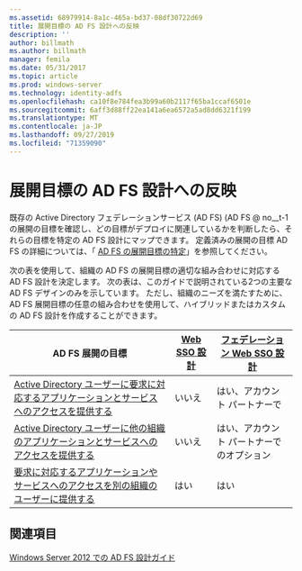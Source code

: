 ```yaml
---
ms.assetid: 68979914-8a1c-465a-bd37-08df30722d69
title: 展開目標の AD FS 設計への反映
description: ''
author: billmath
ms.author: billmath
manager: femila
ms.date: 05/31/2017
ms.topic: article
ms.prod: windows-server
ms.technology: identity-adfs
ms.openlocfilehash: ca10f8e784fea3b99a60b2117f65ba1ccaf6501e
ms.sourcegitcommit: 6aff3d88ff22ea141a6ea6572a5ad8dd6321f199
ms.translationtype: MT
ms.contentlocale: ja-JP
ms.lasthandoff: 09/27/2019
ms.locfileid: "71359090"
---
```

# <a name="mapping-your-deployment-goals-to-an-ad-fs-design"></a>展開目標の AD FS 設計への反映


既存の Active Directory フェデレーションサービス (AD FS) \(AD FS @ no__t-1 の展開の目標を確認し、どの目標がデプロイに関連しているかを判断したら、それらの目標を特定の AD FS 設計にマップできます。 定義済みの展開の目標 AD FS の詳細については、「 [AD FS の展開目標の特定](Identifying-Your-AD-FS-Deployment-Goals.md)」を参照してください。  
  
次の表を使用して、組織の AD FS の展開目標の適切な組み合わせに対応する AD FS 設計を決定します。 次の表は、このガイドで説明されている2つの主要な AD FS デザインのみを示しています。 ただし、組織のニーズを満たすために、AD FS 展開目標の任意の組み合わせを使用して、ハイブリッドまたはカスタムの AD FS 設計を作成することができます。  
  
|AD FS 展開の目標|[Web SSO 設計](Web-SSO-Design.md)|[フェデレーション Web SSO 設計](Federated-Web-SSO-Design.md)|  
|---------------------------------------------------------------------------|----------------------------------------------------------------------------------|--------------------------------------------------------------------------------------------|  
|[Active Directory ユーザーに要求に対応するアプリケーションとサービスへのアクセスを提供する](Provide-Your-Active-Directory-Users-Access-to-Your-Claims-Aware-Applications-and-Services.md)|いいえ|はい、アカウント パートナーで|  
|[Active Directory ユーザーに他の組織のアプリケーションとサービスへのアクセスを提供する](Provide-Your-Active-Directory-Users-Access-to-the-Applications-and-Services-of-Other-Organizations.md)|いいえ|はい、アカウント パートナーでのオプション|  
|[要求に対応するアプリケーションやサービスへのアクセスを別の組織のユーザーに提供する](Provide-Users-in-Another-Organization-Access-to-Your-Claims-Aware-Applications-and-Services.md)|はい|はい|  

## <a name="see-also"></a>関連項目
[Windows Server 2012 での AD FS 設計ガイド](AD-FS-Design-Guide-in-Windows-Server-2012.md)
  


